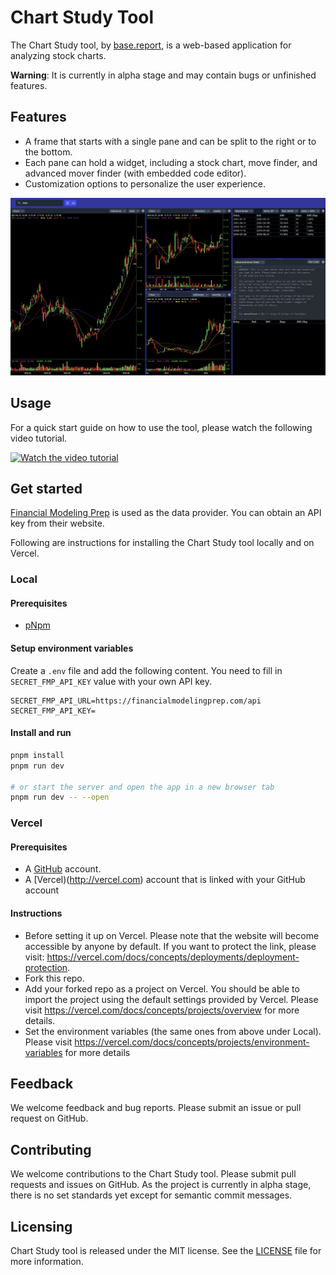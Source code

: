 # Chart Study Tool

The Chart Study tool, by [base.report](https://base.report), is a web-based application for analyzing stock charts.

**Warning**: It is currently in alpha stage and may contain bugs or unfinished features.

## Features

- A frame that starts with a single pane and can be split to the right or to the bottom.
- Each pane can hold a widget, including a stock chart, move finder, and advanced mover finder (with embedded code editor).
- Customization options to personalize the user experience.

![Chart Study tool Screenshot](screenshot.png)

## Usage

For a quick start guide on how to use the tool, please watch the following video tutorial.

[![Watch the video tutorial](https://i3.ytimg.com/vi/zhncPj3sTYo/maxresdefault.jpg)](https://www.youtube.com/watch?v=zhncPj3sTYo)

## Get started

[Financial Modeling Prep](https://site.financialmodelingprep.com/developer) is used as the data provider. You can obtain an API key from their website.

Following are instructions for installing the Chart Study tool locally and on Vercel.

### Local

#### Prerequisites

- [pNpm](https://pnpm.io)

#### Setup environment variables

Create a `.env` file and add the following content. You need to fill in `SECRET_FMP_API_KEY` value with your own API key.

```
SECRET_FMP_API_URL=https://financialmodelingprep.com/api
SECRET_FMP_API_KEY=
```

#### Install and run

```bash
pnpm install
pnpm run dev

# or start the server and open the app in a new browser tab
pnpm run dev -- --open
```

### Vercel

#### Prerequisites

- A [GitHub](https://github.com) account.
- A [Vercel)(http://vercel.com) account that is linked with your GitHub account

#### Instructions

- Before setting it up on Vercel. Please note that the website will become accessible by anyone by default. If you want to protect the link, please visit: https://vercel.com/docs/concepts/deployments/deployment-protection.
- Fork this repo.
- Add your forked repo as a project on Vercel. You should be able to import the project using the default settings provided by Vercel. Please visit https://vercel.com/docs/concepts/projects/overview for more details.
- Set the environment variables (the same ones from above under Local). Please visit https://vercel.com/docs/concepts/projects/environment-variables for more details

## Feedback

We welcome feedback and bug reports. Please submit an issue or pull request on GitHub.

## Contributing

We welcome contributions to the Chart Study tool. Please submit pull requests and issues on GitHub. As the project is currently in alpha stage, there is no set standards yet except for semantic commit messages.

## Licensing

Chart Study tool is released under the MIT license. See the [LICENSE](LICENSE) file for more information.
